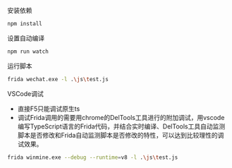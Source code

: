 安装依赖
```sh
npm install
```

设置自动编译
```sh
npm run watch
```

运行脚本
```sh
frida wechat.exe -l .\js\test.js
```

VSCode调试
- 直接F5只能调试原生ts
- 调试Frida调用的需要用chrome的DelTools工具进行的附加调试，用vscode编写TypeScript语言的Frida代码，并结合实时编译、DelTools工具自动监测脚本是否修改和Frida自动监测脚本是否修改的特性，可以达到比较理性的调试效果。
```sh
frida winmine.exe --debug --runtime=v8 -l .\js\test.js
```
